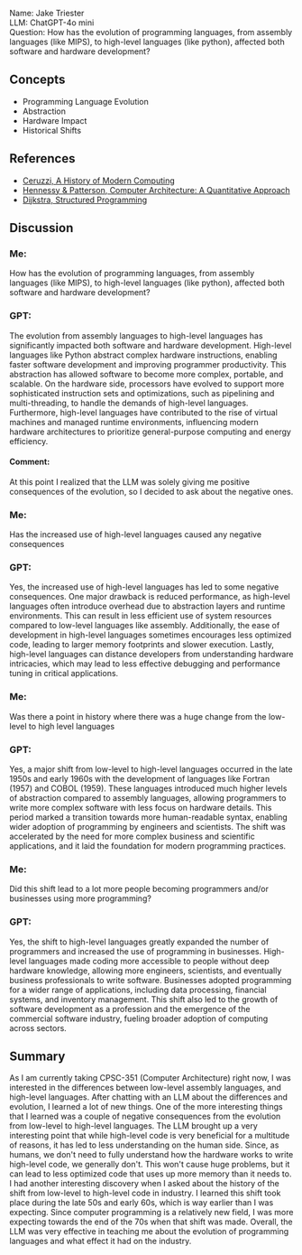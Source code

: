 Name: Jake Triester<br>
LLM: ChatGPT-4o mini<br>
Question: How has the evolution of programming languages, from assembly languages (like MIPS), to high-level languages (like python), affected both software and hardware development?

## Concepts
- Programming Language Evolution
- Abstraction
- Hardware Impact
- Historical Shifts

## References
- [Ceruzzi, A History of Modern Computing](https://books.google.com/books?hl=en&lr=&id=x1YESXanrgQC&oi=fnd&pg=PR5&dq=A+history+of+modern+computing&ots=ZL_Bpa3mX2&sig=dRs_74gJ-Qw5XPdx1FacKAw3OE8#v=onepage&q=A%20history%20of%20modern%20computing&f=false)
- [Hennessy & Patterson, Computer Architecture: A Quantitative Approach](https://books.google.com/books?hl=en&lr=&id=cM8mDwAAQBAJ&oi=fnd&pg=PP1&dq=Computer+Architecture:+A+Quantitative+Approach%22+by+John+L.+Hennessy+and+David+A.+Patterson+&ots=SJXaGgZUve&sig=2FDeFzLkdKu7p53_j0rd118Qiy4#v=onepage&q=Computer%20Architecture%3A%20A%20Quantitative%20Approach%22%20by%20John%20L.%20Hennessy%20and%20David%20A.%20Patterson&f=false)
- [Dijkstra, Structured Programming](https://dl.acm.org/doi/abs/10.5555/1243380)

## Discussion
### Me:
How has the evolution of programming languages, from assembly languages (like MIPS), to    high-level languages (like python), affected both software and hardware development?

### GPT: 
The evolution from assembly languages to high-level languages has significantly impacted both software and hardware development. High-level languages like Python abstract complex hardware instructions, enabling faster software development and improving programmer productivity. This abstraction has allowed software to become more complex, portable, and scalable. On the hardware side, processors have evolved to support more sophisticated instruction sets and optimizations, such as pipelining and multi-threading, to handle the demands of high-level languages. Furthermore, high-level languages have contributed to the rise of virtual machines and managed runtime environments, influencing modern hardware architectures to prioritize general-purpose computing and energy efficiency.

#### Comment:
At this point I realized that the LLM was solely giving me positive consequences of the evolution, so I decided to ask about the negative ones.

### Me:
Has the increased use of high-level languages caused any negative consequences

### GPT: 
Yes, the increased use of high-level languages has led to some negative consequences. One major drawback is reduced performance, as high-level languages often introduce overhead due to abstraction layers and runtime environments. This can result in less efficient use of system resources compared to low-level languages like assembly. Additionally, the ease of development in high-level languages sometimes encourages less optimized code, leading to larger memory footprints and slower execution. Lastly, high-level languages can distance developers from understanding hardware intricacies, which may lead to less effective debugging and performance tuning in critical applications.

### Me:
Was there a point in history where there was a huge change from the low-level to high level languages

### GPT: 
Yes, a major shift from low-level to high-level languages occurred in the late 1950s and early 1960s with the development of languages like Fortran (1957) and COBOL (1959). These languages introduced much higher levels of abstraction compared to assembly languages, allowing programmers to write more complex software with less focus on hardware details. This period marked a transition towards more human-readable syntax, enabling wider adoption of programming by engineers and scientists. The shift was accelerated by the need for more complex business and scientific applications, and it laid the foundation for modern programming practices.

### Me:
Did this shift lead to a lot more people becoming programmers and/or businesses using more programming?

### GPT: 
Yes, the shift to high-level languages greatly expanded the number of programmers and increased the use of programming in businesses. High-level languages made coding more accessible to people without deep hardware knowledge, allowing more engineers, scientists, and eventually business professionals to write software. Businesses adopted programming for a wider range of applications, including data processing, financial systems, and inventory management. This shift also led to the growth of software development as a profession and the emergence of the commercial software industry, fueling broader adoption of computing across sectors.

## Summary
As I am currently taking CPSC-351 (Computer Architecture) right now, I was interested in the differences between low-level assembly languages, and high-level languages. After chatting with an LLM about the differences and evolution, I learned a lot of new things. One of the more interesting things that I learned was a couple of negative consequences from the evolution from low-level to high-level languages. The LLM brought up a very interesting point that while high-level code is very beneficial for a multitude of reasons, it has led to less understanding on the human side. Since, as humans, we don't need to fully understand how the hardware works to write high-level code, we generally don't. This won't cause huge problems, but it can lead to less optimized code that uses up more memory than it needs to. I had another interesting discovery when I asked about the history of the shift from low-level to high-level code in industry. I learned this shift took place during the late 50s and early 60s, which is way earlier than I was expecting. Since computer programming is a relatively new field, I was more expecting towards the end of the 70s when that shift was made. Overall, the LLM was very effective in teaching me about the evolution of programming languages and what effect it had on the industry.
